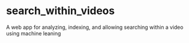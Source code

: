 # search_within_videos
A web app for analyzing, indexing, and allowing searching within a video using machine leaning
